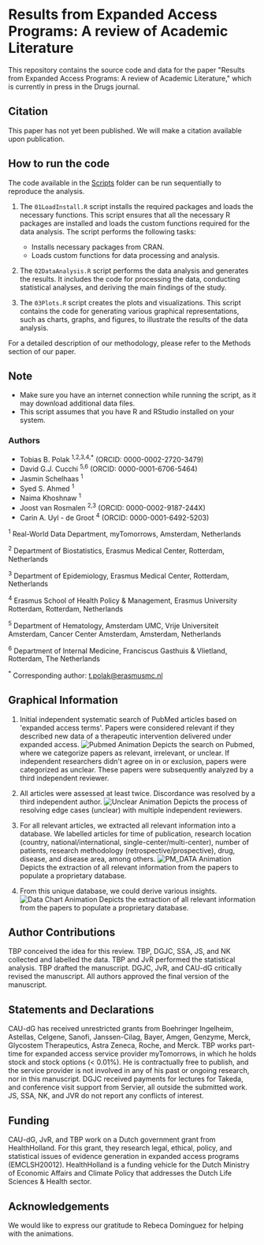 # Results from Expanded Access Programs: A review of Academic Literature

This repository contains the source code and data for the paper "Results from Expanded Access Programs: A review of Academic Literature," which is currently in press in the Drugs journal.

## Citation

This paper has not yet been published. We will make a citation available upon publication. 

## How to run the code
The code available in the [Scripts](/Scripts) folder can be run sequentially to reproduce the analysis.

1. The `01LoadInstall.R` script installs the required packages and loads the necessary functions. This script ensures that all the necessary R packages are installed and loads the custom functions required for the data analysis. The script performs the following tasks:
   - Installs necessary packages from CRAN.
   - Loads custom functions for data processing and analysis.
   
2. The `02DataAnalysis.R` script performs the data analysis and generates the results. It includes the code for processing the data, conducting statistical analyses, and deriving the main findings of the study.
   
3. The `03Plots.R` script creates the plots and visualizations. This script contains the code for generating various graphical representations, such as charts, graphs, and figures, to illustrate the results of the data analysis.

For a detailed description of our methodology, please refer to the Methods section of our paper.

## Note
- Make sure you have an internet connection while running the script, as it may download additional data files.
- This script assumes that you have R and RStudio installed on your system.

### Authors
- Tobias B. Polak <sup>1,2,3,4,*</sup> (ORCID: 0000-0002-2720-3479)
- David G.J. Cucchi <sup>5,6</sup> (ORCID: 0000-0001-6706-5464)
- Jasmin Schelhaas <sup>1</sup>
- Syed S. Ahmed <sup>1</sup>
- Naima Khoshnaw <sup>1</sup>
- Joost van Rosmalen <sup>2,3</sup> (ORCID: 0000-0002-9187-244X)
- Carin A. Uyl - de Groot <sup>4</sup> (ORCID: 0000-0001-6492-5203)

<sup>1</sup> Real-World Data Department, myTomorrows, Amsterdam, Netherlands

<sup>2</sup> Department of Biostatistics, Erasmus Medical Center, Rotterdam, Netherlands

<sup>3</sup> Department of Epidemiology, Erasmus Medical Center, Rotterdam, Netherlands

<sup>4</sup> Erasmus School of Health Policy & Management, Erasmus University Rotterdam, Rotterdam, Netherlands

<sup>5</sup> Department of Hematology, Amsterdam UMC, Vrije Universiteit Amsterdam, Cancer Center Amsterdam, Amsterdam, Netherlands

<sup>6</sup> Department of Internal Medicine, Franciscus Gasthuis & Vlietland, Rotterdam, The Netherlands

<sup>*</sup> Corresponding author: t.polak@erasmusmc.nl

## Graphical Information
1. Initial independent systematic search of PubMed articles based on 'expanded access terms'. Papers were considered relevant if they described new data of a therapeutic intervention delivered under expanded access.
   ![Pubmed Animation](/Animations/1_PubMed.gif)
   Depicts the search on Pubmed, where we categorize papers as relevant, irrelevant, or unclear. If independent researchers didn't agree on in or exclusion, papers were categorized as unclear. These papers were subsequently analyzed by a third independent reviewer.
   
2. All articles were assessed at least twice. Discordance was resolved by a third independent author.
   ![Unclear Animation](/Animations/2_Unclear.gif)
   Depicts the process of resolving edge cases (unclear) with multiple independent reviewers.
   
3. For all relevant articles, we extracted all relevant information into a database. We labelled articles for time of publication, research location (country, national/international, single-center/multi-center), number of patients, research methodology (retrospective/prospective), drug, disease, and disease area, among others.
   ![PM_DATA Animation](/Animations/3_PM_DATA.gif)
   Depicts the extraction of all relevant information from the papers to populate a proprietary database.

4. From this unique database, we could derive various insights.
![Data Chart Animation](/Animations/4_DataCharts.gif)
   Depicts the extraction of all relevant information from the papers to populate a proprietary database.
   
## Author Contributions
TBP conceived the idea for this review. TBP, DGJC, SSA, JS, and NK collected and labelled the data. TBP and JvR performed the statistical analysis. TBP drafted the manuscript. DGJC, JvR, and CAU-dG critically revised the manuscript. All authors approved the final version of the manuscript.

## Statements and Declarations
CAU-dG has received unrestricted grants from Boehringer Ingelheim, Astellas, Celgene, Sanofi, Janssen-Cilag, Bayer, Amgen, Genzyme, Merck, Glycostem Therapeutics, Astra Zeneca, Roche, and Merck. TBP works part-time for expanded access service provider myTomorrows, in which he holds stock and stock options (< 0.01%). He is contractually free to publish, and the service provider is not involved in any of his past or ongoing research, nor in this manuscript. DGJC received payments for lectures for Takeda, and conference visit support from Servier, all outside the submitted work. JS, SSA, NK, and JVR do not report any conflicts of interest.

## Funding
CAU-dG, JvR, and TBP work on a Dutch government grant from HealthHolland. For this grant, they research legal, ethical, policy, and statistical issues of evidence generation in expanded access programs (EMCLSH20012). HealthHolland is a funding vehicle for the Dutch Ministry of Economic Affairs and Climate Policy that addresses the Dutch Life Sciences & Health sector.

## Acknowledgements
We would like to express our gratitude to Rebeca Domínguez for helping with the animations.


